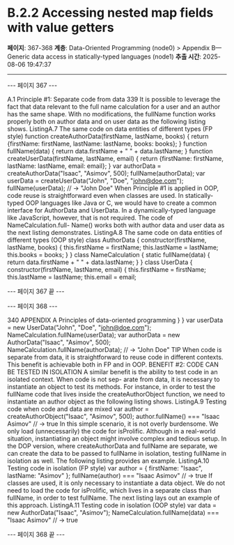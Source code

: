 # B.2.2 Accessing nested map fields with value getters

**페이지**: 367-368
**계층**: Data-Oriented Programming (node0) > Appendix B—Generic data access in statically-typed languages (node1)
**추출 시간**: 2025-08-06 19:47:37

---


--- 페이지 367 ---

A.1 Principle #1: Separate code from data 339
It is possible to leverage the fact that data relevant to the full name calculation for a
user and an author has the same shape. With no modifications, the fullName function
works properly both on author data and on user data as the following listing shows.
ListingA.7 The same code on data entities of different types (FP style)
function createAuthorData(firstName, lastName, books) {
return {firstName: firstName, lastName: lastName, books: books};
}
function fullName(data) {
return data.firstName + " " + data.lastName;
}
function createUserData(firstName, lastName, email) {
return {firstName: firstName, lastName: lastName, email: email};
}
var authorData = createAuthorData("Isaac", "Asimov", 500);
fullName(authorData);
var userData = createUserData("John", "Doe", "john@doe.com");
fullName(userData);
// → "John Doe"
When Principle #1 is applied in OOP, code reuse is straightforward even when classes
are used. In statically-typed OOP languages like Java or C, we would have to create a
common interface for AuthorData and UserData. In a dynamically-typed language
like JavaScript, however, that is not required. The code of NameCalculation.full-
Name() works both with author data and user data as the next listing demonstrates.
ListingA.8 The same code on data entities of different types (OOP style)
class AuthorData {
constructor(firstName, lastName, books) {
this.firstName = firstName;
this.lastName = lastName;
this.books = books;
}
}
class NameCalculation {
static fullName(data) {
return data.firstName + " " + data.lastName;
}
}
class UserData {
constructor(firstName, lastName, email) {
this.firstName = firstName;
this.lastName = lastName;
this.email = email;

--- 페이지 367 끝 ---


--- 페이지 368 ---

340 APPENDIX A Principles of data-oriented programming
}
}
var userData = new UserData("John", "Doe", "john@doe.com");
NameCalculation.fullName(userData);
var authorData = new AuthorData("Isaac", "Asimov", 500);
NameCalculation.fullName(authorData);
// → "John Doe"
TIP When code is separate from data, it is straightforward to reuse code in different
contexts. This benefit is achievable both in FP and in OOP.
BENEFIT #2: CODE CAN BE TESTED IN ISOLATION
A similar benefit is the ability to test code in an isolated context. When code is not sep-
arate from data, it is necessary to instantiate an object to test its methods. For instance,
in order to test the fullName code that lives inside the createAuthorObject function,
we need to instantiate an author object as the following listing shows.
ListingA.9 Testing code when code and data are mixed
var author = createAuthorObject("Isaac", "Asimov", 500);
author.fullName() === "Isaac Asimov"
// → true
In this simple scenario, it is not overly burdensome. We only load (unnecessarily) the
code for isProlific. Although in a real-world situation, instantiating an object might
involve complex and tedious setup.
In the DOP version, where createAuthorData and fullName are separate, we can
create the data to be passed to fullName in isolation, testing fullName in isolation as
well. The following listing provides an example.
ListingA.10 Testing code in isolation (FP style)
var author = {
firstName: "Isaac",
lastName: "Asimov"
};
fullName(author) === "Isaac Asimov"
// → true
If classes are used, it is only necessary to instantiate a data object. We do not need to
load the code for isProlific, which lives in a separate class than fullName, in order
to test fullName. The next listing lays out an example of this approach.
ListingA.11 Testing code in isolation (OOP style)
var data = new AuthorData("Isaac", "Asimov");
NameCalculation.fullName(data) === "Isaac Asimov"
// → true

--- 페이지 368 끝 ---
